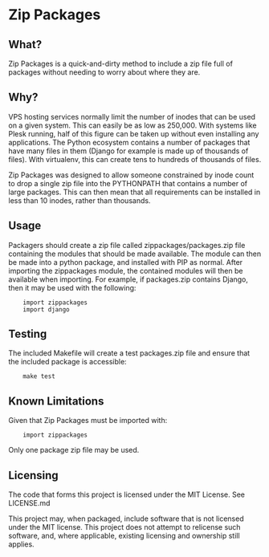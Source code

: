 Zip Packages
============

What?
-----

Zip Packages is a quick-and-dirty method to include a zip file full of packages 
without needing to worry about where they are.

Why?
----

VPS hosting services normally limit the number of inodes that can be used on a
given system. This can easily be as low as 250,000. With systems like Plesk
running, half of this figure can be taken up without even installing any
applications. The Python ecosystem contains a number of packages that have many
files in them (Django for example is made up of thousands of files). With
virtualenv, this can create tens to hundreds of thousands of files.

Zip Packages was designed to allow someone constrained by inode count to drop a
single zip file into the PYTHONPATH that contains a number of large packages.
This can then mean that all requirements can be installed in less than 10
inodes, rather than thousands.

Usage
-----

Packagers should create a zip file called zippackages/packages.zip file
containing the modules that should be made available. The module can then be
made into a python package, and installed with PIP as normal. After importing
the zippackages module, the contained modules will then be available when
importing. For example, if packages.zip contains Django, then it may be used
with the following:

		import zippackages
		import django

Testing
-------

The included Makefile will create a test packages.zip file and ensure that the
included package is accessible:

		make test

Known Limitations
-----------------

Given that Zip Packages must be imported with:

		import zippackages

Only one package zip file may be used.

Licensing
---------

The code that forms this project is licensed under the MIT License. See
LICENSE.md

This project may, when packaged, include software that is not licensed under
the MIT license. This project does not attempt to relicense such software, and,
where applicable, existing licensing and ownership still applies.
